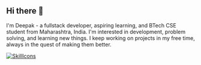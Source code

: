 ## Hi there 👋

I'm Deepak - a fullstack developer, aspiring learning, and BTech CSE student from Maharashtra, India. I'm interested in development, problem solving, and learning new things. I keep working on projects in my free time, always in the quest of making them better.

[![SkillIcons](https://skillicons.dev/icons?i=js,html,css,nodejs,py,bootstrap,mysql,java,c++,expressjs)](https://skillicons.dev)<br/>
